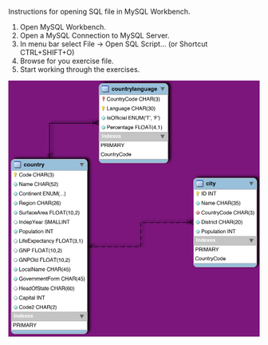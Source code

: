 Instructions for opening SQL file in MySQL Workbench.

1. Open MySQL Workbench.
2. Open a MySQL Connection to MySQL Server.
3. In menu bar select File -> Open SQL Script...  (or Shortcut CTRL+SHIFT+O)
4. Browse for you exercise file.
5. Start working through the exercises.

![EER_model_World_db.jpg](EER_model_World_db.jpg)